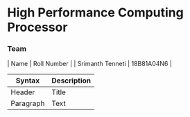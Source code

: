 # High Performance Computing Processor

### Team

| Name | Roll Number | 
| Srimanth Tenneti | 18B81A04N6 |


| Syntax      | Description |
| ----------- | ----------- |
| Header      | Title       |
| Paragraph   | Text        |
